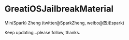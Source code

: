 # GreatiOSJailbreakMaterial

Min(Spark) Zheng (twitter@SparkZheng, weibo@蒸米spark)

Keep updating...please follow, thanks.

